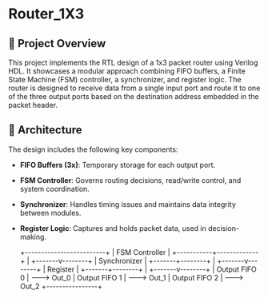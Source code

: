 # Router_1X3

## 📌 Project Overview

This project implements the RTL design of a 1x3 packet router using Verilog HDL. It showcases a modular approach combining FIFO buffers, a Finite State Machine (FSM) controller, a synchronizer, and register logic. The router is designed to receive data from a single input port and route it to one of the three output ports based on the destination address embedded in the packet header.


## 🧱 Architecture

The design includes the following key components:
- **FIFO Buffers (3x)**: Temporary storage for each output port.
- **FSM Controller**: Governs routing decisions, read/write control, and system coordination.
- **Synchronizer**: Handles timing issues and maintains data integrity between modules.
- **Register Logic**: Captures and holds packet data, used in decision-making.

     +-------------------------+
     |       FSM Controller    |
     +-----------+-------------+
                 |
         +-------v--------+
         |  Synchronizer  |
         +-------+--------+
                 |
         +-------v--------+
         |  Register      |
         +-------+--------+
                 |
         +-------v--------+
         |  Output FIFO 0 | ---> Out_0
         |  Output FIFO 1 | ---> Out_1
         |  Output FIFO 2 | ---> Out_2
         +----------------+
